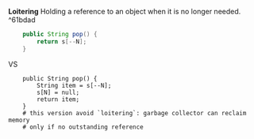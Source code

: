 
**Loitering** Holding a reference to an object when it is no longer needed. ^61bdad

```java
	public String pop() {
		return s[--N];
	}
```

VS

```
	public String pop() {
		String item = s[--N];
		s[N] = null;
		return item;
	}
	# this version avoid `loitering`: garbage collector can reclaim memory
	# only if no outstanding reference
```

